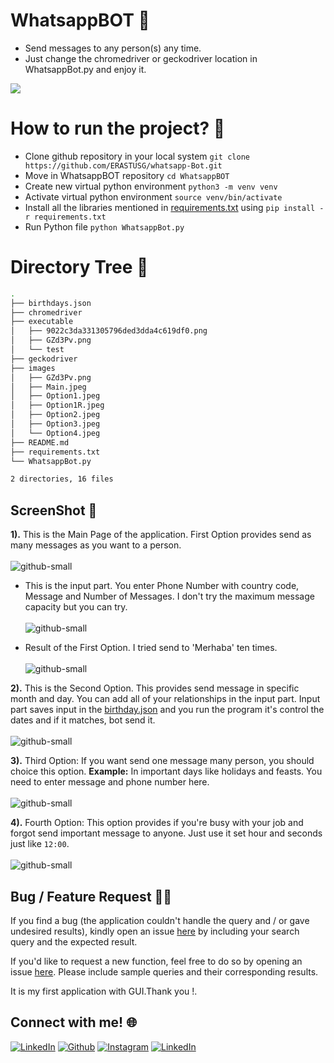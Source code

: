 # WhatsappBOT :robot:
 - Send messages to any person(s) any time.
 - Just change the chromedriver or geckodriver location in WhatsappBot.py and enjoy it.
 
 [![](https://camo.githubusercontent.com/2fb0723ef80f8d87a51218680e209c66f213edf8/68747470733a2f2f666f7274686562616467652e636f6d2f696d616765732f6261646765732f6d6164652d776974682d707974686f6e2e737667)](https://python.org)

# How to run the project? :thinking:
 - Clone github repository in your local system  `git clone https://github.com/ERASTUSG/whatsapp-Bot.git`
 - Move in WhatsappBOT repository  `cd WhatsappBOT`
 - Create new virtual python environment  `python3 -m venv venv`
 - Activate virtual python environment  `source venv/bin/activate`
 - Install all the libraries mentioned in [requirements.txt](https://github.com/aydinnyunus/WhatsappBOT/blob/master/requirements.txt) using  `pip install -r requirements.txt`
 - Run Python file  `python WhatsappBot.py`
 
# Directory Tree :cactus:
```bash
.
├── birthdays.json
├── chromedriver
├── executable
│   ├── 9022c3da331305796ded3dda4c619df0.png
│   ├── GZd3Pv.png
│   └── test
├── geckodriver
├── images
│   ├── GZd3Pv.png
│   ├── Main.jpeg
│   ├── Option1.jpeg
│   ├── Option1R.jpeg
│   ├── Option2.jpeg
│   ├── Option3.jpeg
│   └── Option4.jpeg
├── README.md
├── requirements.txt
└── WhatsappBot.py

2 directories, 16 files
```
 
## ScreenShot :camera_flash:

**1).** This is the Main Page of the application. First Option provides send as many messages as you want to a person. <br><br>
![github-small](images/Main.jpeg)

 - This is the input part. You enter Phone Number with country code, Message and Number of Messages. I don't try the maximum message capacity but you can try.  <br><br>
![github-small](images/Option1.jpeg)

 - Result of the First Option. I tried send to 'Merhaba' ten times. <br><br>
![github-small](images/Option1R.jpeg)

**2).** This is the Second Option. This provides send message in specific month and day. You can add all of your relationships in the input part. Input part saves input in the [birthday.json](https://github.com/aydinnyunus/WhatsappBOT/blob/master/birthdays.json) and you run the program it's control the dates and if it matches, bot send it.  <br><br>
![github-small](images/Option2.jpeg)

**3).** Third Option: If you want send one message many person, you should choice this option. **Example:** In important days like holidays and feasts. You need to enter message and phone number here.  <br><br>
![github-small](images/Option3.jpeg)

**4).** Fourth Option: This option provides if you're busy with your job and forgot send important message to anyone. Just use it set hour and seconds just like `12:00`.   <br><br>
![github-small](images/Option4.jpeg)

## Bug / Feature Request :man_technologist:
If you find a bug (the application couldn't handle the query and / or gave undesired results), kindly open an issue [here](https://github.com/ERASTUSG/whatsapp-Bot/issues/new) by including your search query and the expected result.

If you'd like to request a new function, feel free to do so by opening an issue [here](https://github.com/ERASTUSG/whatsapp-Bot/issues/new). Please include sample queries and their corresponding results.

It is my first application with GUI.Thank you !.

## Connect with me! 🌐

[<img target="_blank" src="https://img.icons8.com/bubbles/100/000000/linkedin.png" title="LinkedIn">](https://linkedin.com/in/yunus-ayd%C4%B1n-b9b01a18a/)       [<img target="_blank" src="https://img.icons8.com/bubbles/100/000000/github.png" title="Github">](https://github.com/aydinnyunus/WhatsappBOT)     [<img target="_blank" src="https://img.icons8.com/bubbles/100/000000/instagram-new.png" title="Instagram">](https://instagram.com/aydinyunus_/) [<img target="_blank" src="https://img.icons8.com/bubbles/100/000000/twitter.png" title="LinkedIn">](https://twitter.com/aydinnyunuss)





